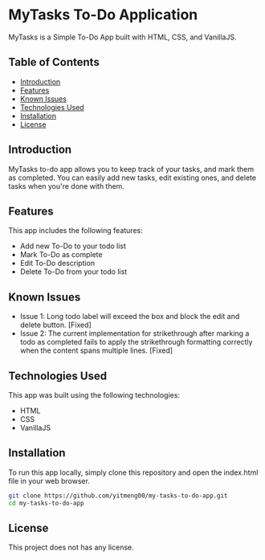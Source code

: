 # MyTasks To-Do Application

MyTasks is a Simple To-Do App built with HTML, CSS, and VanillaJS.

## Table of Contents

- [Introduction](#introduction)
- [Features](#features)
- [Known Issues](#known-issues)
- [Technologies Used](#technologies-used)
- [Installation](#installation)
- [License](#license)

## Introduction

MyTasks to-do app allows you to keep track of your tasks, and mark them as completed. You can easily add new tasks, edit existing ones, and delete tasks when you're done with them.

## Features

This app includes the following features:

- Add new To-Do to your todo list
- Mark To-Do as complete
- Edit To-Do description
- Delete To-Do from your todo list

## Known Issues

- Issue 1: Long todo label will exceed the box and block the edit and delete button. [Fixed]
- Issue 2: The current implementation for strikethrough after marking a todo as completed fails to apply the strikethrough formatting correctly when the content spans multiple lines. [Fixed]

## Technologies Used

This app was built using the following technologies:

- HTML
- CSS
- VanillaJS

## Installation

To run this app locally, simply clone this repository and open the index.html file in your web browser.

```bash
git clone https://github.com/yitmeng00/my-tasks-to-do-app.git
cd my-tasks-to-do-app
```

## License
This project does not has any license.
